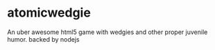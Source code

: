 # atomicwedgie
An uber awesome html5 game with wedgies and other proper juvenile humor. backed by nodejs
